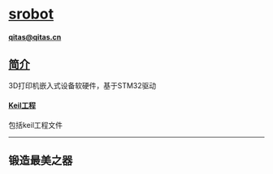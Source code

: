 ﻿# [srobot](https://github.com/Qitas/srobot) 

#### qitas@qitas.cn

## [简介](https://github.com/Qitas/srobot/wiki)

3D打印机嵌入式设备软硬件，基于STM32驱动

#### [Keil工程](keil/)

包括keil工程文件

---

## 锻造最美之器

